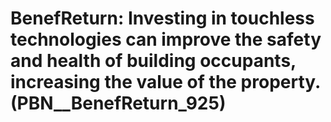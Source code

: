 # BenefReturn: __Investing in touchless technologies can improve the safety and health of building occupants, increasing the value of the property.__ (PBN__BenefReturn_925)

